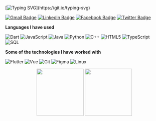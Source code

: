 <!-- ### Hi there 👋 -->
[![Typing SVG](https://readme-typing-svg.herokuapp.com?font=Architects+Daughter&color=7AF79A&size=30&lines=Hey!+This+is+Fasil+Getie.;I+am+a+Software+Engineer...;a+Full+Stack+Developer...;a+Ux/UI+desingner...;and+a+proud+Ethiopian+🇪🇹.)](https://git.io/typing-svg)


[![Gmail Badge](https://img.shields.io/badge/-Gmail-c14438?style=flat-square&logo=Gmail&logoColor=white&link=mailto:shuklaraghav321.com)](mailto:fasilgetie12@gmail.com) [![Linkedin Badge](https://img.shields.io/badge/-LinkedIn-blue?style=flat-square&logo=Linkedin&logoColor=white&link=)](https://www.linkedin.com/in/fasil-getie-32b6b4212/) [![Facebook Badge](https://img.shields.io/badge/-Facebook-3b5998?style=flat-square&labelColor=3b5998&logo=facebook&logoColor=white&link=https://www.facebook.com/profile.php?id=100043189128936)](https://www.facebook.com/profile.php?id=100043189128936) [![Twitter Badge](https://img.shields.io/badge/-Twitter-3b5998?style=flat-square&labelColor=3b5998&logo=twitter&logoColor=white&link=https://twitter.com/GetieFasil)](https://twitter.com/GetieFasil)


**Languages I have used**

![Dart](https://img.shields.io/badge/-Dart-000000?style=flat&logo=dart)
![JavaScript](https://img.shields.io/badge/-JavaScript-000000?style=flat&logo=javascript)
![Java](https://img.shields.io/badge/-Java-000000?style=flat&logo=java)
![Python](https://img.shields.io/badge/-Python-000000?style=flat&logo=python)
![C++](https://img.shields.io/badge/-C++-000000?style=flat&logo=C%2B%2B&logoColor=00599C)
![HTML5](https://img.shields.io/badge/-HTML5-000000?style=flat&logo=HTML5)
![TypeScript](https://img.shields.io/badge/-TypeScript-000000?style=flat&logo=typescript&logoColor=007ACC)
![SQL](https://img.shields.io/badge/-SQL-000000?style=flat&logo=MySQL)

**Some of the technologies I have worked with**

![Flutter](https://img.shields.io/badge/-Flutter-000000?style=flat&logo=Flutter)
![Vue](https://img.shields.io/badge/-Vue.JS-000000?style=flat&logo=Vue.JS)
![Git](https://img.shields.io/badge/-Git-000000?style=flat&logo=git&logoColor=F05032)
![Figma](https://img.shields.io/badge/-Figma-000000?style=flat&logo=Figma&logoColor=F05032)
![Linux](https://img.shields.io/badge/-Linux-000000?style=flat&logo=linux&logoColor=FCC624)


<p align= "center">
  <img height= "150" src="https://github-readme-stats.vercel.app/api?username=fasil712&theme=react&show_icons=true" />
<img height= "150" src="https://github-readme-stats.vercel.app/api/top-langs/?username=fasil712&theme=react&layout=compact" />
</p>
